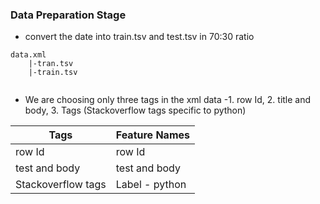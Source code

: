 ### Data Preparation Stage 

- convert the date into train.tsv and test.tsv in 70:30 ratio
```
data.xml
    |-tran.tsv
    |-train.tsv
    
````

- We are choosing only three tags in the xml data -1. row Id, 2. title and body, 3. Tags (Stackoverflow tags specific to python)

|Tags|Feature Names|
|-|-|
|row Id|row Id|
|test and body|test and body|
|Stackoverflow tags|Label - python|

